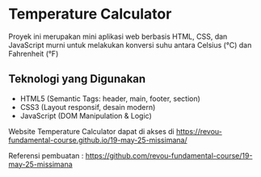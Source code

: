 

# Temperature Calculator

Proyek ini merupakan mini aplikasi web berbasis HTML, CSS, dan JavaScript murni untuk melakukan konversi suhu antara Celsius (°C) dan Fahrenheit (°F)

## Teknologi yang Digunakan
- HTML5 (Semantic Tags: header, main, footer, section)
- CSS3 (Layout responsif, desain modern)
- JavaScript (DOM Manipulation & Logic)

Website Temperature Calculator dapat di akses di https://revou-fundamental-course.github.io/19-may-25-missimana/

Referensi pembuatan : https://github.com/revou-fundamental-course/19-may-25-missimana
